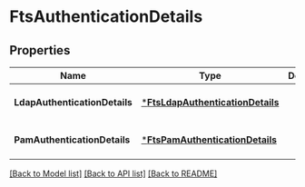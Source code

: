 # FtsAuthenticationDetails

## Properties
Name | Type | Description | Notes
------------ | ------------- | ------------- | -------------
**LdapAuthenticationDetails** | [***FtsLdapAuthenticationDetails**](FtsLdapAuthenticationDetails.md) |  | [optional] [default to null]
**PamAuthenticationDetails** | [***FtsPamAuthenticationDetails**](FtsPamAuthenticationDetails.md) |  | [optional] [default to null]

[[Back to Model list]](../README.md#documentation-for-models) [[Back to API list]](../README.md#documentation-for-api-endpoints) [[Back to README]](../README.md)

